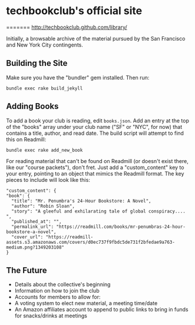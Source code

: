 techbookclub's official site
===================

=======
http://techbookclub.github.com/library/


Initially, a browsable archive of the material pursued by the San Francisco and New York City contingents.


Building the Site
-------------------
Make sure you have the "bundler" gem installed. Then run:

    bundle exec rake build_jekyll

Adding Books
--------------------
To add a book your club is reading, edit `books.json`. Add an entry at the top of the "books" array under your club name ("SF" or "NYC", for now) that contains a title, author, and read date. The build script will attempt to find this on Readmill:

    bundle exec rake add_new_book

For reading material that can't be found on Readmill (or doesn't exist there, like our "course packets"), don't fret.  Just add a "custom_content" key to your entry, pointing to an object that mimics the Readmill format. The key pieces to include will look like this:

    "custom_content": {
    "book": {
      "title": "Mr. Penumbra's 24-Hour Bookstore: A Novel",
      "author": "Robin Sloan",
      "story": "A gleeful and exhilarating tale of global conspiracy.... ",
      "published_at": "",
      "permalink_url": "https://readmill.com/books/mr-penumbras-24-hour-bookstore-a-novel",
      "cover_url": "https://readmill-assets.s3.amazonaws.com/covers/d0ec737f9fbdc5de731f2bfedae9a763-medium.png?1349203108"
    }

The Future
-------------------

- Details about the collective's beginning
- Information on how to join the club
- Accounts for members to allow for:
- A voting system to elect new material, a meeting time/date
- An Amazon affiliates account to append to public links to bring in funds for snacks/drinks at meetings
